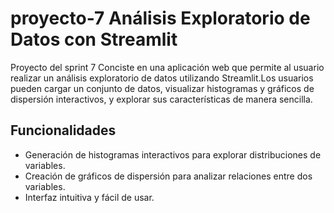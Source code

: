 # proyecto-7 Análisis Exploratorio de Datos con Streamlit
Proyecto del sprint 7
Conciste en una aplicación web que permite al usuario realizar un análisis exploratorio de datos utilizando Streamlit.Los usuarios pueden cargar un conjunto de datos, visualizar histogramas y gráficos de dispersión interactivos, y explorar sus características de manera sencilla.
## Funcionalidades
- Generación de histogramas interactivos para explorar distribuciones de variables.
- Creación de gráficos de dispersión para analizar relaciones entre dos variables.
- Interfaz intuitiva y fácil de usar.
